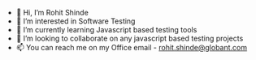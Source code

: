 - 👋 Hi, I’m Rohit Shinde
- 👀 I’m interested in Software Testing
- 🌱 I’m currently learning Javascript based testing tools
- 💞️ I’m looking to collaborate on any javascript based testing projects
- 📫 You can reach me on my Office email - rohit.shinde@globant.com

<!---
RohitShindeGlobant/RohitShindeGlobant is a ✨ special ✨ repository because its `README.md` (this file) appears on your GitHub profile.
You can click the Preview link to take a look at your changes.
--->
